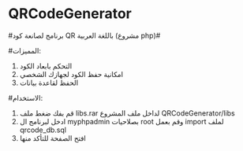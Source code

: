 # QRCodeGenerator

#برنامج لصانعة كود QR باللغة العربية (مشروع php)#

#المميزات:
1. التحكم بابعاد الكود
2. امكانية حفظ الكود لجهازك الشخصي
3. الحفظ لقاعدة بيانات

#الاستخدام:
1. قم بفك ضغط ملف libs.rar لداخل ملف المشروع  QRCodeGenerator/libs
2. ادخل لبرنامج ال myphpadmin بصلاحيات root وقم بعمل import لملف qrcode_db.sql 
3. افتح الصفحة للتأكد منها 

